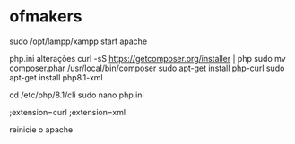 # ofmakers
sudo /opt/lampp/xampp start apache

php.ini 
alterações
curl -sS https://getcomposer.org/installer | php
sudo mv composer.phar /usr/local/bin/composer
sudo apt-get install php-curl
sudo apt-get install php8.1-xml

cd /etc/php/8.1/cli
sudo nano php.ini 


;extension=curl
;extension=xml

reinicie o apache